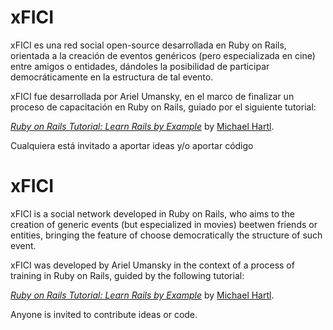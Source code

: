 # xFICI
xFICI es una red social open-source desarrollada en Ruby on Rails, orientada a la creación de eventos genéricos (pero especializada en cine) entre amigos o entidades, dándoles la posibilidad de participar democráticamente en la estructura de tal evento.

xFICI fue desarrollada por Ariel Umansky, en el marco de finalizar un proceso de capacitación en Ruby on Rails, guiado por el siguiente tutorial:

[*Ruby on Rails Tutorial: Learn Rails by Example*](http://railstutorial.org/)
by [Michael Hartl](http://michaelhartl.com/).

Cualquiera está invitado a aportar ideas y/o aportar código

# xFICI
xFICI is a social network developed in Ruby on Rails, who aims to the creation of generic events (but especialized in movies) beetwen friends or entities, bringing the feature of choose democratically the structure of such event.

xFICI was developed by Ariel Umansky in the context of a process of training in Ruby on Rails, guided by the following tutorial:

[*Ruby on Rails Tutorial: Learn Rails by Example*](http://railstutorial.org/)
by [Michael Hartl](http://michaelhartl.com/).

Anyone is invited to contribute ideas or code.